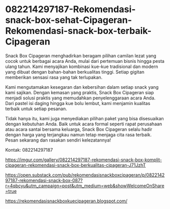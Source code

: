 # 082214297187-Rekomendasi-snack-box-sehat-Cipageran-Rekomendasi-snack-box-terbaik-Cipageran
Snack Box Cipageran menghadirkan beragam pilihan camilan lezat yang cocok untuk berbagai acara Anda, mulai dari pertemuan bisnis hingga pesta ulang tahun. Kami menyajikan kombinasi kue-kue tradisional dan modern yang dibuat dengan bahan-bahan berkualitas tinggi. Setiap gigitan memberikan sensasi rasa yang tak terlupakan.

Kami mengutamakan kesegaran dan kebersihan dalam setiap snack yang kami sajikan. Dengan kemasan yang praktis, Snack Box Cipageran siap menjadi solusi praktis yang memudahkan penyelenggaraan acara Anda. Dari pastel isi daging hingga kue bolu lembut, kami menjamin kualitas terbaik untuk setiap pesanan.

Tidak hanya itu, kami juga menyediakan pilihan paket yang bisa disesuaikan dengan kebutuhan Anda. Baik untuk acara formal seperti rapat perusahaan atau acara santai bersama keluarga, Snack Box Cipageran selalu hadir dengan harga yang terjangkau namun tetap menjaga cita rasa terbaik. Pesan sekarang dan rasakan sendiri kelezatannya!

Kontak: 082214297187

https://imgur.com/gallery/082214297187-rekomendasi-snack-box-komplit-cipageran-rekomendasi-snack-box-berkualitas-cipageran-J71JzhT

https://open.substack.com/pub/rekomendasisnackboxcipageran/p/082214297187-rekomendasi-snack-box-087?r=4qbcyu&utm_campaign=post&utm_medium=web&showWelcomeOnShare=true

https://rekomendasisnackboxkuecipageran.blogspot.com/
